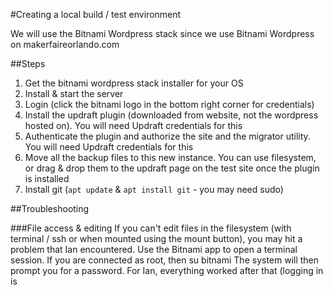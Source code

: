 #Creating a local build / test environment

We will use the Bitnami Wordpress stack since we use Bitnami Wordpress on makerfaireorlando.com

##Steps
1) Get the bitnami wordpress stack installer for your OS
2) Install & start the server
3) Login (click the bitnami logo in the bottom right corner for credentials)
4) Install the updraft plugin (downloaded from website, not the wordpress hosted on). You will need Updraft credentials for this
5) Authenticate the plugin and authorize the site and the migrator utility. You will need Updraft credentials for this
6) Move all the backup files to this new instance. You can use filesystem, or drag & drop them to the updraft page on the test site once the plugin is installed
7) Install git (`apt update` & `apt install git` - you may need sudo)


##Troubleshooting

###File access & editing
If you can't edit files in the filesystem (with terminal / ssh or when mounted using the mount button), you may hit a problem that Ian encountered. 
Use the Bitnami app to open a terminal session. If you are connected as root, then 
su bitnami
The system will then prompt you for a password. For Ian, everything worked after that (logging in is 



